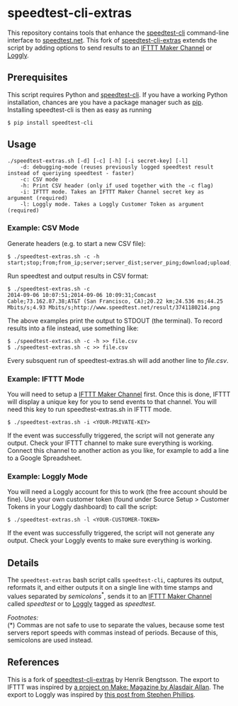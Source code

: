 # speedtest-cli-extras

This repository contains tools that enhance the [speedtest-cli] command-line interface to [speedtest.net].
This fork of [speedtest-cli-extras] extends the script by adding options to send results to an 
[IFTTT Maker Channel] or [Loggly].

## Prerequisites
This script requires Python and [speedtest-cli]. If you have a working Python installation, chances are you have a package manager such as [pip]. Installing speedtest-cli is then as easy as running
```
$ pip install speedtest-cli
```

## Usage

```
./speedtest-extras.sh [-d] [-c] [-h] [-i secret-key] [-l]
    -d: debugging-mode (reuses previously logged speedtest result instead of queriying speedtest - faster)
    -c: CSV mode
    -h: Print CSV header (only if used together with the -c flag)
    -i: IFTTT mode. Takes an IFTTT Maker Channel secret key as argument (required)
    -l: Loggly mode. Takes a Loggly Customer Token as argument (required)
```

### Example: CSV Mode

Generate headers (e.g. to start a new CSV file):
```
$ ./speedtest-extras.sh -c -h
start;stop;from;from_ip;server;server_dist;server_ping;download;upload;share_url
```

Run speedtest and output results in CSV format:
```
$ ./speedtest-extras.sh -c
2014-09-06 10:07:51;2014-09-06 10:09:31;Comcast Cable;73.162.87.38;AT&T (San Francisco, CA);20.22 km;24.536 ms;44.25 Mbits/s;4.93 Mbits/s;http://www.speedtest.net/result/3741180214.png
```

The above examples print the output to STDOUT (the terminal). To record results into a file instead, use something like:
```
$ ./speedtest-extras.sh -c -h >> file.csv
$ ./speedtest-extras.sh -c >> file.csv
```
Every subsquent run of speedtest-extras.sh will add another line to _file.csv_.

### Example: IFTTT Mode

You will need to setup a [IFTTT Maker Channel] first. Once this is done, IFTTT will display a unique key for you to send
events to that channel. You will need this key to run speedtest-extras.sh in IFTTT mode.

```
$ ./speedtest-extras.sh -i <YOUR-PRIVATE-KEY>
```
If the event was successfully triggered, the script will not generate any output. Check your IFTTT channel to make sure everything is working. Connect this channel to another action as you like, for example to add a line to a Google Spreadsheet.

### Example: Loggly Mode

You will need a Loggly account for this to work (the free account should be fine). Use your own customer token (found under Source Setup > Customer Tokens in your Loggly dashboard) to call the script:
```
$ ./speedtest-extras.sh -l <YOUR-CUSTOMER-TOKEN>
```
If the event was successfully triggered, the script will not generate any output. Check your Loggly events to make sure everything is working.

## Details

The `speedtest-extras` bash script calls `speedtest-cli`, captures its output, reformats it, and either outputs it on a single line with time stamps and values separated by _semicolons_<sup>*</sup>, sends it to an [IFTTT Maker Channel] called _speedtest_ or to [Loggly] tagged as _speedtest_.

_Footnotes:_  
(*) Commas are not safe to use to separate the values, because some test servers report speeds with commas instead of periods.  Because of this, semicolons are used instead.

## References

This is a fork of [speedtest-cli-extras] by Henrik Bengtsson. 
The export to IFTTT was inspired by [a project on Make: Magazine by Alasdair Allan](http://makezine.com/projects/send-ticket-isp-when-your-internet-drops/).
The export to Loggly was inspired by [this post from Stephen Phillips](http://blog.scphillips.com/posts/2015/05/monitoring-broadband-speed-with-loggly/).


[speedtest-cli]: https://github.com/sivel/speedtest-cli
[speedtest.net]: http://www.speedtest.net/
[speedtest-cli-extras]: https://github.com/HenrikBengtsson/speedtest-cli-extras
[IFTTT Maker Channel]: https://ifttt.com/maker
[Loggly]: https://www.loggly.com
[pip]: https://pip.pypa.io/en/stable/
